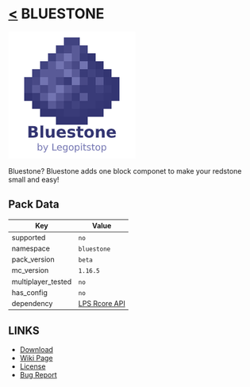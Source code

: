 # [<](../README.md) BLUESTONE

![alt](pack.png)

Bluestone? Bluestone adds one block componet to make your redstone small and easy!

## Pack Data

| Key                | Value                                                                                                 |
| ------------------ | ----------------------------------------------------------------------------------------------------- |
| supported          | `no`                                                                                                  |
| namespace          | `bluestone`                                                                                           |
| pack_version       | `beta`                                                                                                |
| mc_version         | `1.16.5`                                                                                              |
| multiplayer_tested | `no`                                                                                                  |
| has_config         | `no`                                                                                                  |
| dependency         | [LPS Rcore API](https://www.curseforge.com/minecraft/customization/legopitstops-recipe-core-datapack) |

## LINKS

-   [Download](https://www.curseforge.com/minecraft/customization/bluestone-datapack)
-   [Wiki Page](https://github.com/legopitstop/Datapacks/wiki)
-   [License](https://legopitstop.weebly.com/legopitstops-common-license-v2.html)
-   [Bug Report](https://github.com/legopitstop/Datapacks/issues)
